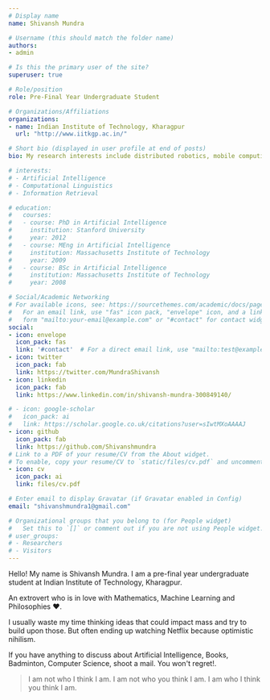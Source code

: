 ```yaml
---
# Display name
name: Shivansh Mundra

# Username (this should match the folder name)
authors:
- admin

# Is this the primary user of the site?
superuser: true

# Role/position
role: Pre-Final Year Undergraduate Student

# Organizations/Affiliations
organizations:
- name: Indian Institute of Technology, Kharagpur
  url: "http://www.iitkgp.ac.in/"

# Short bio (displayed in user profile at end of posts)
bio: My research interests include distributed robotics, mobile computing and programmable matter.

# interests:
# - Artificial Intelligence
# - Computational Linguistics
# - Information Retrieval

# education:
#   courses:
#   - course: PhD in Artificial Intelligence
#     institution: Stanford University
#     year: 2012
#   - course: MEng in Artificial Intelligence
#     institution: Massachusetts Institute of Technology
#     year: 2009
#   - course: BSc in Artificial Intelligence
#     institution: Massachusetts Institute of Technology
#     year: 2008

# Social/Academic Networking
# For available icons, see: https://sourcethemes.com/academic/docs/page-builder/#icons
#   For an email link, use "fas" icon pack, "envelope" icon, and a link in the
#   form "mailto:your-email@example.com" or "#contact" for contact widget.
social:
- icon: envelope
  icon_pack: fas
  link: '#contact'  # For a direct email link, use "mailto:test@example.org".
- icon: twitter
  icon_pack: fab
  link: https://twitter.com/MundraShivansh
- icon: linkedin
  icon_pack: fab
  link: https://www.linkedin.com/in/shivansh-mundra-300849140/

# - icon: google-scholar
#   icon_pack: ai
#   link: https://scholar.google.co.uk/citations?user=sIwtMXoAAAAJ
- icon: github
  icon_pack: fab
  link: https://github.com/Shivanshmundra
# Link to a PDF of your resume/CV from the About widget.
# To enable, copy your resume/CV to `static/files/cv.pdf` and uncomment the lines below.
- icon: cv
  icon_pack: ai
  link: files/cv.pdf

# Enter email to display Gravatar (if Gravatar enabled in Config)
email: "shivanshmundra1@gmail.com"

# Organizational groups that you belong to (for People widget)
#   Set this to `[]` or comment out if you are not using People widget.
# user_groups:
# - Researchers
# - Visitors
---
```


Hello! My name is Shivansh Mundra. I am a pre-final year undergraduate student at Indian Institute of Technology, Kharagpur.

An extrovert who is in love with Mathematics, Machine Learning and Philosophies ❤️.

I usually waste my time thinking ideas that could impact mass and try to build upon those. But often ending up watching Netflix because optimistic nihilism.

If you have anything to discuss about Artificial Intelligence, Books, Badminton, Computer Science, shoot a mail. You won't regret!.

> I am not who I think I am. I am not who you think I am. I am who I think you think I am.